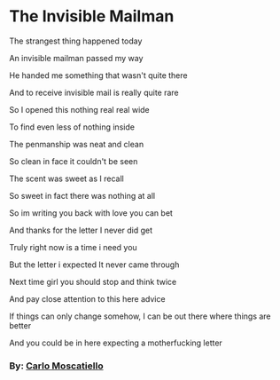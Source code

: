 # The Invisible Mailman

The strangest thing happened today

An invisible mailman passed my way

He handed me something that wasn't quite there

And to receive invisible mail is really quite rare

So I opened this nothing real real wide

To find even less of nothing inside

The penmanship was neat and clean

So clean in face it couldn't be seen

The scent was sweet as I recall

So sweet in fact there was nothing at all

So im writing you back with love you can bet

And thanks for the letter I never did get

Truly right now is a time i need you

But the letter i expected It never came through

Next time girl you should stop and think twice

And pay close attention to this here advice

If things can only change somehow, I can be out there where things are better

And you could be in here expecting a motherfucking letter

### By: [Carlo Moscatiello](http://carlomoscatiello.com)
